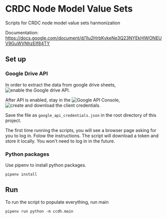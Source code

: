# CRDC Node Model Value Sets

Scripts for CRDC node model value sets harmonization

Documentation: https://docs.google.com/document/d/1Iu2HrbKykeNe3Q23NYEkHlWONEUV9GuWVNhzElf84TY


## Set up

### Google Drive API

In order to extract the data from google drive sheets, ![enable the Google drive API](https://developers.google.com/drive/api/v3/enable-drive-api). 

After API is enabled, stay in the ![Google API Console](https://console.developers.google.com/), ![create and download the client credentials](https://www.iperiusbackup.net/en/how-to-enable-google-drive-api-and-get-client-credentials/).

Save the file as `google_api_credentials.json` in the root directory of this project. 

The first time running the scripts, you will see a browser page asking
for you to log in. Folow the instructions. The script will download a token
and store it locally. You won't need to log in in the future. 

### Python packages

Use pipenv to install python packages. 

```
pipenv install
```

## Run

To run the script to populate everything, run main

```
pipenv run python -m ccdh.main
```